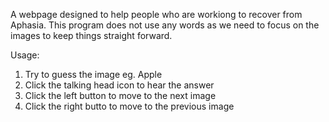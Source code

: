 A webpage designed to help people who are workiong to recover from Aphasia.
This program does not use any words as we need to focus on the images to keep things straight forward.

Usage:
1. Try to guess the image eg. Apple
2. Click the talking head icon to hear the answer
3. Click the left button to move to the next image
4. Click the right butto to move to the previous image

